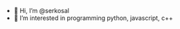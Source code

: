 - 👋 Hi, I’m @serkosal
- 👀 I’m interested in programming python, javascript, c++

<!---
psinomorph/psinomorph is a ✨ special ✨ repository because its `README.md` (this file) appears on your GitHub profile.
You can click the Preview link to take a look at your changes.
--->
